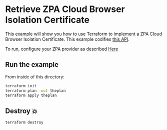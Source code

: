 # Retrieve ZPA Cloud Browser Isolation Certificate

This example will show you how to use Terraform to implement a ZPA Cloud Browser Isolation Certificate.
This example codifies [this API](https://config.private.zscaler.com/swagger-ui.html#/cbi-certificate-controller).

To run, configure your ZPA provider as described [Here](https://github.com/zscaler/terraform-provider-zpa/blob/master/docs/index.md)

## Run the example

From inside of this directory:

```bash
terraform init
terraform plan -out theplan
terraform apply theplan
```

## Destroy 💥

```bash
terraform destroy
```
